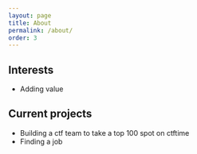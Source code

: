 ```yaml
---
layout: page
title: About
permalink: /about/
order: 3
---
```


## Interests
* Adding value

## Current projects
* Building a ctf team to take a top 100 spot on ctftime
* Finding a job
